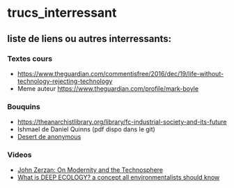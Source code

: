 # trucs_interressant
## liste de liens ou autres interressants:

### Textes cours

* https://www.theguardian.com/commentisfree/2016/dec/19/life-without-technology-rejecting-technology
* Meme auteur https://www.theguardian.com/profile/mark-boyle

### Bouquins
* https://theanarchistlibrary.org/library/fc-industrial-society-and-its-future
* Ishmael de Daniel Quinns (pdf dispo dans le git)
* [Desert de anonymous](https://theanarchistlibrary.org/library/anonymous-desert)

### Videos
* [John Zerzan: On Modernity and the Technosphere](https://www.youtube.com/watch?v=3I9QJVNas5k)
* [What is DEEP ECOLOGY? a concept all environmentalists should know](https://www.youtube.com/watch?v=xoKvBqssXf4)
